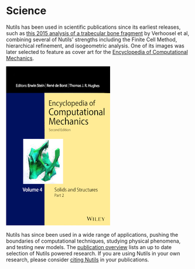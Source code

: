 # Science

Nutils has been used in scientific publications since its earliest releases,
such as [this 2015 analysis of a trabecular bone
fragment](http://dx.doi.org/10.1016/j.cma.2014.07.009) by Verhoosel et al,
combining several of Nutils' strengths including the Finite Cell Method,
hierarchical refinement, and isogeometric analysis. One of its images was later
selected to feature as cover art for the [Encyclopedia of Computational
Mechanics](https://www.wiley.com/en-us/Encyclopedia+of+Computational+Mechanics%2C+6+Volume+Set%2C+2nd+Edition-p-9781119003793).

![Encyclopedia of Computational Mechanics, Volume 4: Solids and Structures Part 2](encyclopedia.jpg)

Nutils has since been used in a wide range of applications, pushing the
boundaries of computational techniques, studying physical phenomena, and
testing new models. The [publication overview](science-publications.md) lists
an up to date selection of Nutils powered research. If you are using Nutils in
your own research, please consider [citing Nutils](publications-citing.md) in
your publications.
